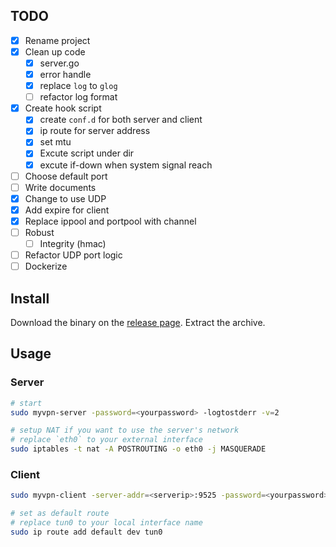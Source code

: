 ## TODO
- [x] Rename project
- [x] Clean up code
  - [x] server.go
  - [x] error handle
  - [x] replace `log` to `glog`
  - [ ] refactor log format
- [x] Create hook script
  - [x] create `conf.d` for both server and client
  - [x] ip route for server address
  - [x] set mtu
  - [x] Excute script under dir
  - [x] excute if-down when system signal reach
- [ ] Choose default port
- [ ] Write documents
- [x] Change to use UDP
- [x] Add expire for client
- [x] Replace ippool and portpool with channel
- [ ] Robust
  - [ ] Integrity (hmac)
- [ ] Refactor UDP port logic
- [ ] Dockerize

## Install
Download the binary on the [release page](https://github.com/cirias/myvpn/releases).
Extract the archive.

## Usage

### Server
```bash
# start
sudo myvpn-server -password=<yourpassword> -logtostderr -v=2

# setup NAT if you want to use the server's network
# replace `eth0` to your external interface
sudo iptables -t nat -A POSTROUTING -o eth0 -j MASQUERADE
```

### Client
```bash
sudo myvpn-client -server-addr=<serverip>:9525 -password=<yourpassword> -logtostderr -v=2

# set as default route
# replace tun0 to your local interface name
sudo ip route add default dev tun0
```
